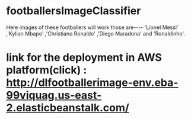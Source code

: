 # footballersImageClassifier
Here images of these footballers will work those are---- 'Lionel Messi' ,'Kylian Mbape' ,'Christiano Ronaldo' ,'Diego Maradona' and 'Ronaldinho'.

# link for the deployment in AWS platform(click) :   http://dlfootballerimage-env.eba-99viquag.us-east-2.elasticbeanstalk.com/
